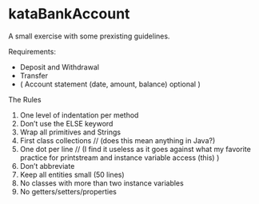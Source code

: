 # kataBankAccount
A small exercise with some prexisting guidelines.

Requirements:
 - Deposit and Withdrawal
 - Transfer
 - ( Account statement (date, amount, balance) optional )

The Rules
1. One level of indentation per method
2. Don’t use the ELSE keyword
3. Wrap all primitives and Strings
4. First class collections // (does this mean anything in Java?)
5. One dot per line // (I find it useless as it goes against what my favorite practice for printstream and instance variable access (this) )
6. Don’t abbreviate
7. Keep all entities small (50 lines)
8. No classes with more than two instance variables
9. No getters/setters/properties
